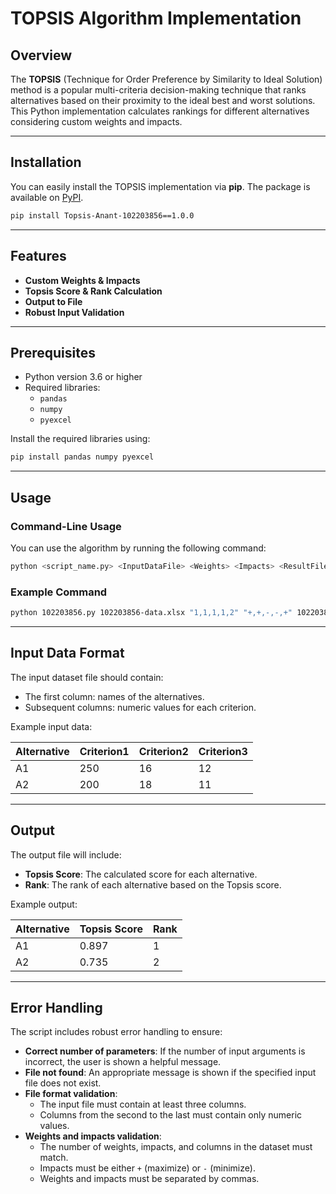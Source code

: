 # TOPSIS Algorithm Implementation

## Overview

The **TOPSIS** (Technique for Order Preference by Similarity to Ideal Solution) method is a popular multi-criteria decision-making technique that ranks alternatives based on their proximity to the ideal best and worst solutions. This Python implementation calculates rankings for different alternatives considering custom weights and impacts.

---

## Installation

You can easily install the TOPSIS implementation via **pip**. The package is available on [PyPI](https://pypi.org/project/Topsis-Rohit-102203804/).

```bash
pip install Topsis-Anant-102203856==1.0.0
```

---

## Features

- **Custom Weights & Impacts**
- **Topsis Score & Rank Calculation**
- **Output to File**
- **Robust Input Validation**

---

## Prerequisites

- Python version 3.6 or higher
- Required libraries:
  - `pandas`
  - `numpy`
  - `pyexcel`

Install the required libraries using:

```bash
pip install pandas numpy pyexcel
```

---

## Usage

### Command-Line Usage

You can use the algorithm by running the following command:

```bash
python <script_name.py> <InputDataFile> <Weights> <Impacts> <ResultFileName>
```



### Example Command

```bash
python 102203856.py 102203856-data.xlsx "1,1,1,1,2" "+,+,-,-,+" 102203856-result.csv
```

---

## Input Data Format

The input dataset file should contain:

- The first column: names of the alternatives.
- Subsequent columns: numeric values for each criterion.

Example input data:

| Alternative | Criterion1 | Criterion2 | Criterion3 |
|-------------|------------|------------|------------|
| A1          | 250        | 16         | 12         |
| A2          | 200        | 18         | 11         |

---

## Output

The output file will include:

- **Topsis Score**: The calculated score for each alternative.
- **Rank**: The rank of each alternative based on the Topsis score.

Example output:

| Alternative | Topsis Score | Rank |
|-------------|--------------|------|
| A1          | 0.897        | 1    |
| A2          | 0.735        | 2    |

---

## Error Handling

The script includes robust error handling to ensure:

- **Correct number of parameters**: If the number of input arguments is incorrect, the user is shown a helpful message.
- **File not found**: An appropriate message is shown if the specified input file does not exist.
- **File format validation**: 
  - The input file must contain at least three columns.
  - Columns from the second to the last must contain only numeric values.
- **Weights and impacts validation**:
  - The number of weights, impacts, and columns in the dataset must match.
  - Impacts must be either `+` (maximize) or `-` (minimize).
  - Weights and impacts must be separated by commas.


